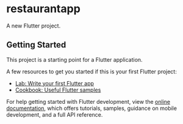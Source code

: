 # restaurantapp

A new Flutter project.

## Getting Started

This project is a starting point for a Flutter application.

A few resources to get you started if this is your first Flutter project:

- [Lab: Write your first Flutter app](https://docs.flutter.dev/get-started/codelab)
- [Cookbook: Useful Flutter samples](https://docs.flutter.dev/cookbook)

For help getting started with Flutter development, view the
[online documentation](https://docs.flutter.dev/), which offers tutorials,
samples, guidance on mobile development, and a full API reference.

<!--
Flutter  Restaurant Application
This application enables to Get a list of Restaurants from API and the corresponding details
State Management done using - BLOC alongside freezed classes
DDD clean architecture
Integrated Google Maps using url_launcher
Persistent storage for Login information using shared_preferences
User is automatically logged into the application once the logininfo is saved 
Lottie animation for splash screen
User experience enhanced using error handling
Usage of Singletons,Dependency injection,freezed classes
-->
